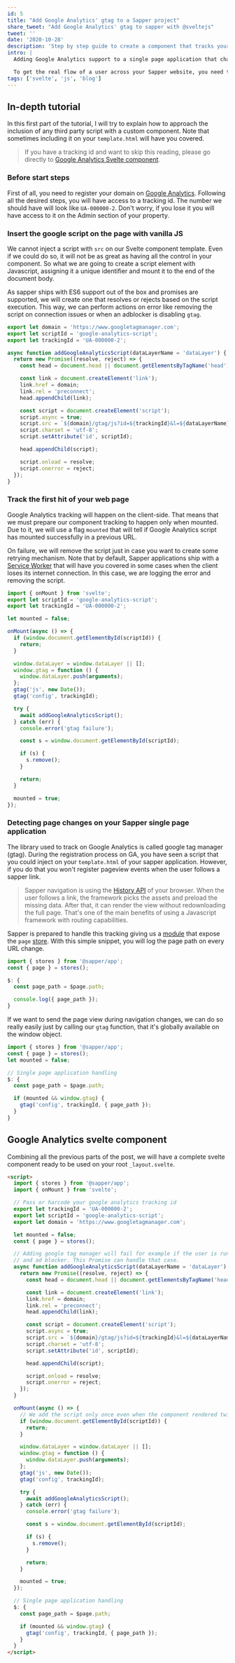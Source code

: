 ```yaml
---
id: 5
title: "Add Google Analytics' gtag to a Sapper project"
share_tweet: "Add Google Analytics' gtag to sapper with @sveltejs"
tweet: ''
date: '2020-10-28'
description: 'Step by step guide to create a component that tracks your sapper application every time the user changes its URL with virtual page views.'
intro: |
  Adding Google Analytics support to a single page application that changes the URL on the client-side could be tricky. It's not as simple as adding tracking to a server-side rendered application that refreshes its scripts on every page hit.

  To get the real flow of a user across your Sapper website, you need to track all the URL changes that happen when the user follows a Svelte link. Let's simplify the tracking of the pageview event on Sapper with a component without using any third party library!
tags: ['svelte', 'js', 'blog']
---
```


## In-depth tutorial

In this first part of the tutorial, I will try to explain how to approach the inclusion of any third party script with a custom component. Note that sometimes including it on your `template.html` will have you covered.

> If you have a tracking id and want to skip this reading, please go directly to
> [Google Analytics Svelte component](#google-analytics-svelte-component).

### Before start steps

First of all, you need to register your domain on [Google Analytics](https://analytics.google.com/). Following all the desired steps, you will have access to a tracking id. The number we should have will look like `UA-000000-2`. Don't worry, if you lose it you will have access to it on the Admin section of your property.

### Insert the google script on the page with vanilla JS

We cannot inject a script with `src` on our Svelte component template. Even if we could do so, it will not be as great as having all the control in your component. So what we are going to create a script element with Javascript, assigning it a unique identifier and mount it to the end of the document body.

As sapper ships with ES6 support out of the box and promises are supported, we will create one that resolves or rejects based on the script execution. This way, we can perform actions on error like removing the script on connection issues or when an adblocker is disabling `gtag`.

```javascript
export let domain = 'https://www.googletagmanager.com';
export let scriptId = 'google-analytics-script';
export let trackingId = 'UA-000000-2';

async function addGoogleAnalyticsScript(dataLayerName = 'dataLayer') {
  return new Promise((resolve, reject) => {
    const head = document.head || document.getElementsByTagName('head')[0];

    const link = document.createElement('link');
    link.href = domain;
    link.rel = 'preconnect';
    head.appendChild(link);

    const script = document.createElement('script');
    script.async = true;
    script.src = `${domain}/gtag/js?id=${trackingId}&l=${dataLayerName}`;
    script.charset = 'utf-8';
    script.setAttribute('id', scriptId);

    head.appendChild(script);

    script.onload = resolve;
    script.onerror = reject;
  });
}
```

### Track the first hit of your web page

Google Analytics tracking will happen on the client-side. That means that we must prepare our component tracking to happen only when mounted.
Due to it, we will use a flag `mounted` that will tell if Google Analytics script has mounted successfully in a previous URL.

On failure, we will remove the script just in case you want to create some retrying mechanism. Note that by default, Sapper applications ship with a [Service Worker](https://developer.mozilla.org/es/docs/Web/API/Service_Worker_API) that will have you covered in some cases when the client loses its internet connection. In this case, we are logging the error and removing the script.

```javascript
import { onMount } from 'svelte';
export let scriptId = 'google-analytics-script';
export let trackingId = 'UA-000000-2';

let mounted = false;

onMount(async () => {
  if (window.document.getElementById(scriptId)) {
    return;
  }

  window.dataLayer = window.dataLayer || [];
  window.gtag = function () {
    window.dataLayer.push(arguments);
  };
  gtag('js', new Date());
  gtag('config', trackingId);

  try {
    await addGoogleAnalyticsScript();
  } catch (err) {
    console.error('gtag failure');

    const s = window.document.getElementById(scriptId);

    if (s) {
      s.remove();
    }

    return;
  }

  mounted = true;
});
```

### Detecting page changes on your Sapper single page application

The library used to track on Google Analytics is called google tag manager (gtag). During the registration process on GA, you have seen a script that you could inject on your `template.html` of your sapper application. However, if you do that
you won't register pageview events when the user follows a sapper link.

> Sapper navigation is using the [History API](https://developer.mozilla.org/en-US/docs/Web/API/History) of your browser. When the user follows a link, the framework picks the assets and preload the missing data. After that, it can render the view without redownloading the full page. That's one of the main benefits of using a Javascript framework with
> routing capabilities.

Sapper is prepared to handle this tracking giving us a [module](https://sapper.svelte.dev/docs#Stores) that expose the `page`
[store](https://svelte.dev/docs#svelte_store). With this simple snippet, you will log the page path on every URL change.

```javascript
import { stores } from '@sapper/app';
const { page } = stores();

$: {
  const page_path = $page.path;

  console.log({ page_path });
}
```

If we want to send the page view during navigation changes,
we can do so really easily just by calling our `gtag` function, that it's globally available on the window object.

```javascript
import { stores } from '@sapper/app';
const { page } = stores();
let mounted = false;

// Single page application handling
$: {
  const page_path = $page.path;

  if (mounted && window.gtag) {
    gtag('config', trackingId, { page_path });
  }
}
```

## Google Analytics svelte component

Combining all the previous parts of the post, we will have a complete svelte component ready to be used on your root `_layout.svelte`.

```html
<script>
  import { stores } from '@sapper/app';
  import { onMount } from 'svelte';

  // Pass or harcode your google analytics tracking id
  export let trackingId = 'UA-000000-2';
  export let scriptId = 'google-analytics-script';
  export let domain = 'https://www.googletagmanager.com';

  let mounted = false;
  const { page } = stores();

  // Adding google tag manager will fail for example if the user is running
  // and ad blocker. This Promise can handle that case.
  async function addGoogleAnalyticsScript(dataLayerName = 'dataLayer') {
    return new Promise((resolve, reject) => {
      const head = document.head || document.getElementsByTagName('head')[0];

      const link = document.createElement('link');
      link.href = domain;
      link.rel = 'preconnect';
      head.appendChild(link);

      const script = document.createElement('script');
      script.async = true;
      script.src = `${domain}/gtag/js?id=${trackingId}&l=${dataLayerName}`;
      script.charset = 'utf-8';
      script.setAttribute('id', scriptId);

      head.appendChild(script);

      script.onload = resolve;
      script.onerror = reject;
    });
  }

  onMount(async () => {
    // We add the script only once even when the component rendered twice.
    if (window.document.getElementById(scriptId)) {
      return;
    }

    window.dataLayer = window.dataLayer || [];
    window.gtag = function () {
      window.dataLayer.push(arguments);
    };
    gtag('js', new Date());
    gtag('config', trackingId);

    try {
      await addGoogleAnalyticsScript();
    } catch (err) {
      console.error('gtag failure');

      const s = window.document.getElementById(scriptId);

      if (s) {
        s.remove();
      }

      return;
    }

    mounted = true;
  });

  // Single page application handling
  $: {
    const page_path = $page.path;

    if (mounted && window.gtag) {
      gtag('config', trackingId, { page_path });
    }
  }
</script>
```
